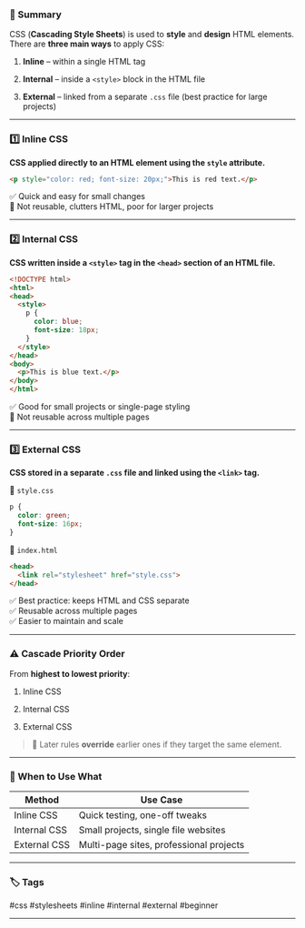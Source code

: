 
### 🧠 Summary

CSS (**Cascading Style Sheets**) is used to **style** and **design** HTML elements. There are **three main ways** to apply CSS:

1. **Inline** – within a single HTML tag
    
2. **Internal** – inside a `<style>` block in the HTML file
    
3. **External** – linked from a separate `.css` file (best practice for large projects)
    

---

### 1️⃣ Inline CSS

**CSS applied directly to an HTML element using the `style` attribute.**

```html
<p style="color: red; font-size: 20px;">This is red text.</p>
```

✅ Quick and easy for small changes  
🚫 Not reusable, clutters HTML, poor for larger projects

---

### 2️⃣ Internal CSS

**CSS written inside a `<style>` tag in the `<head>` section of an HTML file.**

```html
<!DOCTYPE html>
<html>
<head>
  <style>
    p {
      color: blue;
      font-size: 18px;
    }
  </style>
</head>
<body>
  <p>This is blue text.</p>
</body>
</html>
```

✅ Good for small projects or single-page styling  
🚫 Not reusable across multiple pages

---

### 3️⃣ External CSS

**CSS stored in a separate `.css` file and linked using the `<link>` tag.**

🔗 `style.css`

```css
p {
  color: green;
  font-size: 16px;
}
```

🧾 `index.html`

```html
<head>
  <link rel="stylesheet" href="style.css">
</head>
```

✅ Best practice: keeps HTML and CSS separate  
✅ Reusable across multiple pages  
✅ Easier to maintain and scale

---

### ⚠️ Cascade Priority Order

From **highest to lowest priority**:

1. Inline CSS
    
2. Internal CSS
    
3. External CSS
    

> 🔧 Later rules **override** earlier ones if they target the same element.

---

### 🧭 When to Use What

|Method|Use Case|
|---|---|
|Inline CSS|Quick testing, one-off tweaks|
|Internal CSS|Small projects, single file websites|
|External CSS|Multi-page sites, professional projects|

---

### 🏷️ Tags

#css #stylesheets #inline #internal #external #beginner

---
